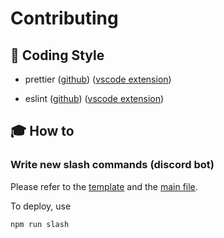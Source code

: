 # Contributing

## :art: Coding Style


- prettier
  ([github](https://github.com/prettier/prettier))
  ([vscode extension](https://marketplace.visualstudio.com/items?itemName=esbenp.prettier-vscode))

- eslint
  ([github](https://github.com/eslint/eslint))
  ([vscode extension](https://marketplace.visualstudio.com/items?itemName=dbaeumer.vscode-eslint))

## :mortar_board: How to

### Write new slash commands (discord bot)

Please refer to the [template](discord/commands/test.ts) and the [main file](discord/commands/_main.ts).

To deploy, use

```Shell
npm run slash
```
